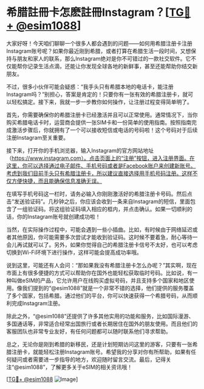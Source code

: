 # 希腊註冊卡怎麽註冊Instagram？[[TG💪+ @esim1088](https://t.me/s/esim1088)]

大家好呀！今天咱们聊聊一个很多人都会遇到的问题——如何用希腊注册卡注册Instagram账号呢？如果你最近刚到希腊，或者打算在希腊生活一段时间，又想保持与朋友和家人的联系，那么Instagram绝对是你不可错过的一款社交软件。它不仅能帮你记录生活点滴，还能让你发现全球各地的新鲜事，甚至还能帮助你结交新朋友。

不过，很多小伙伴可能会疑惑：“我手头只有希腊本地的电话卡，能注册Instagram吗？”别担心，答案是肯定的！只要你有一张有效的希腊注册卡，就可以轻松搞定。接下来，我就一步一步教你如何操作，让注册过程变得简单明了。

首先，你需要确保你的希腊注册卡已经激活并且可以正常使用。通常情况下，当你购买希腊电话卡时，运营商会提供一张SIM卡和一份简单的使用指南。按照指南完成激活步骤后，你就拥有了一个可以接收短信或电话的号码啦！这个号码对于后续注册Instagram至关重要。

接下来，打开你的手机浏览器，输入Instagram的官方网站地址（https://www.instagram.com）。点击页面上的“注册”按钮，进入注册界面。在这里，你可以选择通过电子邮件、手机号码或者是Facebook账户来创建新账号。考虑到我们目前手头只有希腊注册卡，所以建议直接选择用手机号码注册。这样不仅方便快捷，而且能确保信息准确无误。

在填写手机号码这一栏时，请务必输入你刚刚激活好的希腊注册卡号码。然后点击“发送验证码”。几秒钟之后，你应该会收到一条来自Instagram的短信，里面包含了一组验证码。将这组验证码填入相应的框内，并点击确认。如果一切顺利的话，你的Instagram账号就创建成功啦！

当然，在实际操作过程中，可能会遇到一些小插曲。比如，有时候由于网络延迟或者其他原因，你可能需要多次尝试才能收到验证码。这时候不要着急，耐心等待一会儿再试就可以了。另外，如果你觉得自己的希腊注册卡信号不太好，也可以考虑切换到Wi-Fi环境下进行操作，这样可能会提高成功率哦。

说到这里，可能还有人会问：“那如果我没有希腊注册卡怎么办呢？”其实啊，现在市面上有很多便捷的方式可以帮助你在国外也能轻松获取临时号码。比如说，有一种叫做eSIM的产品，它允许用户在线购买虚拟号码，并且支持多个国家和地区使用。像我们提到的“@esim1088”就是一个非常不错的选择，他们提供的服务覆盖了多个国家，包括希腊。通过他们的平台，你可以快速获得一个希腊号码，从而顺利完成Instagram注册。

除此之外，“@esim1088”还提供了许多其他实用的功能和服务，比如国际漫游、多国通话等，非常适合经常出国旅行或者长期居住在国外的朋友使用。而且他们的客服团队也非常专业友好，有任何问题都可以随时联系他们寻求帮助。

总之，无论你是刚到希腊的新移民，还是计划短期访问这里的游客，只要有一张希腊注册卡，就能轻松注册Instagram账号。希望我的分享对你有所帮助，如果有任何疑问或者需要进一步指导的地方，欢迎随时留言交流。最后，记得关注“@esim1088”，了解更多关于eSIM的相关资讯哦！

[[TG💪+ @esim1088](https://t.me/s/esim1088) ![Image](https://i.postimg.cc/4NQfJmqS/Snipaste-2025-05-13-00-14-12.png)]